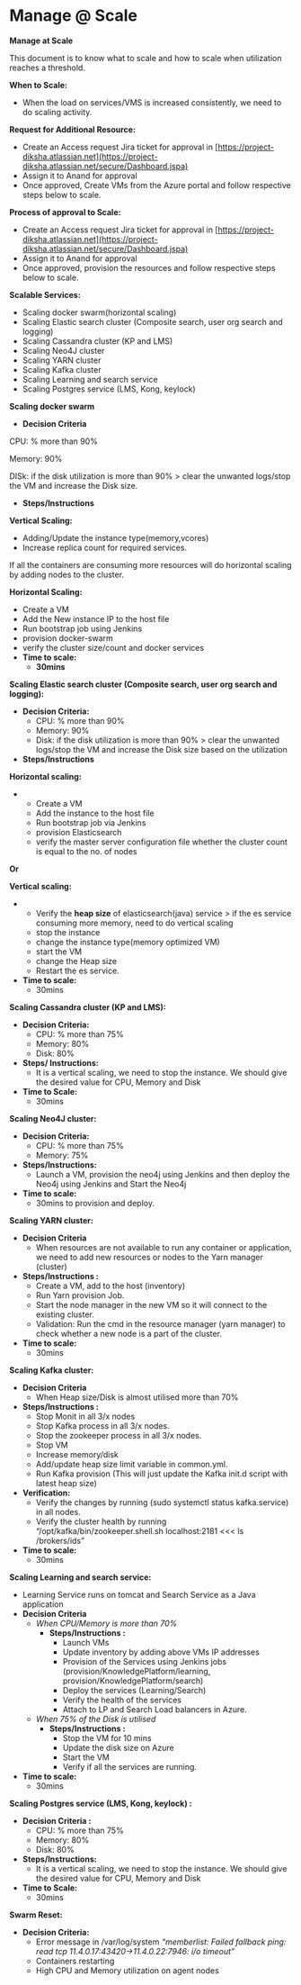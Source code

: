 # Manage @ Scale

**Manage at Scale**

This document is to know what to scale and how to scale when utilization reaches a threshold.

**When to Scale:**

* When the load on services/VMS is increased consistently, we need to do scaling activity.

**Request for Additional Resource:**

* Create an Access request Jira ticket for approval in [https://project-diksha.atlassian.net](https://project-diksha.atlassian.net/secure/Dashboard.jspa)
* Assign it to Anand for approval
* Once approved, Create VMs from the Azure portal and follow respective steps below to scale.

**Process of approval to Scale:**

* Create an Access request Jira ticket for approval in [https://project-diksha.atlassian.net](https://project-diksha.atlassian.net/secure/Dashboard.jspa)
* Assign it to Anand for approval
* Once approved, provision the resources and follow respective steps below to scale.

**Scalable Services:**

* Scaling docker swarm(horizontal scaling)
* Scaling Elastic search cluster (Composite search, user org search and logging)
* Scaling Cassandra cluster (KP and LMS)
* Scaling Neo4J cluster
* Scaling YARN cluster
* Scaling Kafka cluster
* Scaling Learning and search service
* Scaling Postgres service (LMS, Kong, keylock)

**Scaling docker swarm**

* **Decision Criteria**

CPU: % more than 90%

Memory: 90%

DISk: if the disk utilization is more than 90% > clear the unwanted logs/stop the VM and increase the Disk size.

* **Steps/Instructions**

**Vertical Scaling:**

* Adding/Update the instance type(memory,vcores)
* Increase replica count for required services.

If all the containers are consuming more resources will do horizontal scaling by adding nodes to the cluster.

**Horizontal Scaling:**

* Create a VM
* Add the New instance IP to the host file
* Run bootstrap job using Jenkins
* provision docker-swarm
* verify the cluster size/count and docker services
* **Time to scale:**
  * **30mins**

**Scaling Elastic search cluster (Composite search, user org search and logging):**

* **Decision Criteria:**
  * CPU: % more than 90%
  * Memory: 90%
  * Disk: if the disk utilization is more than 90% > clear the unwanted logs/stop the VM and increase the Disk size based on the utilization
* **Steps/Instructions**

**Horizontal scaling:**

*
  * Create a VM
  * Add the instance to the host file
  * Run bootstrap job via Jenkins
  * provision Elasticsearch
  * verify the master server configuration file whether the cluster count is equal to the no. of nodes

**Or**

**Vertical scaling:**

*
  * Verify the **heap size** of elasticsearch(java) service > if the es service consuming more memory, need to do vertical scaling
  * stop the instance
  * change the instance type(memory optimized VM)
  * start the VM
  * change the Heap size
  * Restart the es service.
* **Time to scale:**
  * 30mins

**Scaling Cassandra cluster (KP and LMS):**

* **Decision Criteria:**
  * CPU: % more than 75%
  * Memory: 80%
  * Disk: 80%
* **Steps/ Instructions:**
  * It is a vertical scaling, we need to stop the instance. We should give the desired value for CPU, Memory and Disk
* **Time to Scale:**
  * 30mins

**Scaling Neo4J cluster:**

* **Decision Criteria:**
  * CPU: % more than 75%
  * Memory: 75%
* **Steps/Instructions:**
  * Launch a VM, provision the neo4j using Jenkins and then deploy the Neo4j using Jenkins and Start the Neo4j
* **Time to scale:**
  * 30mins to provision and deploy.

**Scaling YARN cluster:**

* **Decision Criteria**
  * When resources are not available to run any container or application, we need to add new resources or nodes to the Yarn manager (cluster)
* **Steps/Instructions :**
  * Create a VM, add to the host (inventory)
  * Run Yarn provision Job.
  * Start the node manager in the new VM so it will connect to the existing cluster.
  * Validation: Run the cmd in the resource manager (yarn manager) to check whether a new node is a part of the cluster.
* **Time to scale:**
  * 30mins

**Scaling Kafka cluster:**

* **Decision Criteria**
  * When Heap size/Disk is almost utilised more than 70%
* **Steps/Instructions :**
  * Stop Monit in all 3/x nodes
  * Stop Kafka process in all 3/x nodes.
  * Stop the zookeeper process in all 3/x nodes.
  * Stop VM
  * Increase memory/disk
  * Add/update heap size limit variable in common.yml.
  * Run Kafka provision (This will just update the Kafka init.d script with latest heap size)
* **Verification:**
  * Verify the changes by running (sudo systemctl status kafka.service) in all nodes.
  * Verify the cluster health by running “/opt/kafka/bin/zookeeper.shell.sh localhost:2181 <<< ls /brokers/ids”
* **Time to scale:**
  * 30mins

**Scaling Learning and search service:**

* Learning Service runs on tomcat and Search Service as a Java application
* **Decision Criteria**
  * _When CPU/Memory is more than 70%_
    * **Steps/Instructions :**
      * Launch VMs
      * Update inventory by adding above VMs IP addresses
      * Provision of the Services using Jenkins jobs (provision/KnowledgePlatform/learning, provision/KnowledgePlatform/search)
      * Deploy the services (Learning/Search)
      * Verify the health of the services
      * Attach to LP and Search Load balancers in Azure.
  * _When 75% of the Disk is utilised_
    * **Steps/Instructions :**
      * Stop the VM for 10 mins
      * Update the disk size on Azure
      * Start the VM
      * Verify if all the services are running.
* **Time to scale:**
  * 30mins

**Scaling Postgres service (LMS, Kong, keylock) :**

* **Decision Criteria :**
  * CPU: % more than 75%
  * Memory: 80%
  * Disk: 80%
* **Steps/Instructions:**
  * It is a vertical scaling, we need to stop the instance. We should give the desired value for CPU, Memory and Disk
* **Time to Scale:**
  * 30mins

**Swarm Reset:**

* **Decision Criteria:**
  * Error message in /var/log/system _“memberlist: Failed fallback ping: read tcp 11.4.0.17:43420->11.4.0.22:7946: i/o timeout”_
  * Containers restarting
  * High CPU and Memory utilization on agent nodes

